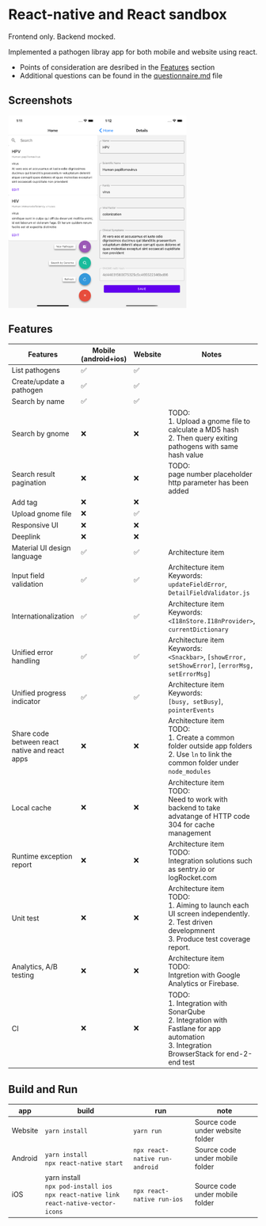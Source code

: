 # React-native and React sandbox
Frontend only. Backend mocked.

Implemented a pathogen libray app for both mobile and website using react. 

* Points of consideration are desribed in the [Features](#features) section
* Additional questions can be found in the [questionnaire.md](./questionnaire.md) file

## Screenshots
<div style="display: flex; flex-direction: row;">
    <img src="./assets/ios1.png" width="180" />
    <img src="./assets/ios2.png" width="180" />
</div>

## Features
| Features      | Mobile (android+ios) | Website | Notes
| ----------- | ----------- | ----------- | ----------- |
| List pathogens      | ✅       | ✅       |
| Create/update a pathogen   | ✅       | ✅       |
| Search by name   | ✅       | ✅       |
| Search by gnome   | ❌      |  ❌      | TODO: <br />1. Upload a gnome file to calculate a MD5 hash<br /> 2. Then query exiting pathogens with same hash value
| Search result pagination   | ❌      |  ❌      | TODO: <br />page number placeholder http parameter has been added 
| Add tag   | ❌      |  ❌      |
| Upload gnome file   | ❌      |  ✅      |
| Responsive UI   | ❌      |  ❌      |
| Deeplink   | ❌      |  ❌      |
| Material UI design language      | ✅       | ✅       | Architecture item
| Input field validation      | ✅       | ✅       | Architecture item<br /> Keywords:<br /> `updateFieldError`, `DetailFieldValidator.js`
| Internationalization      | ✅       | ✅       | Architecture item<br /> Keywords:<br /> `<I18nStore.I18nProvider>`, `currentDictionary`
| Unified error handling      | ✅       | ✅       | Architecture item<br /> Keywords: <br />`<Snackbar>`, `[showError, setShowError]`, `[errorMsg, setErrorMsg]`
| Unified progress indicator      | ✅       | ✅       | Architecture item<br /> Keywords: <br />`[busy, setBusy]`, `pointerEvents`
| Share code between react native and react apps      | ❌      | ❌      | Architecture item<br /> TODO: <br />1. Create a common folder  outside app folders<br/> 2. Use `ln` to link the common folder under `node_modules`
| Local cache      | ❌      | ❌      | Architecture item<br /> TODO: <br />Need to work with backend to take advatange of HTTP code 304 for cache management
| Runtime exception report      | ❌      | ❌      | Architecture item<br /> TODO: <br />Integration solutions such as sentry.io or logRocket.com
| Unit test   | ❌      |  ❌      | Architecture item<br />TODO: <br />1. Aiming  to launch each UI screen independently.<br /> 2. Test driven developmnent <br /> 3. Produce test coverage report.
| Analytics, A/B testing   | ❌      |  ❌      | Architecture item<br />TODO: <br />Intgretion with Google Analytics or Firebase.
| CI   | ❌      |  ❌      | TODO: <br />1. Integration with SonarQube <br /> 2. Integration with Fastlane for app automation <br/> 3. Integration BrowserStack for end-2-end test

## Build and Run
| app      | build | run | note
| ----------- | ----------- | ----------- | ----------- |
| Website      | `yarn install`    | `yarn run`     | Source code under website folder
| Android      | `yarn install`<br/>`npx react-native start`    | `npx react-native run-android`     | Source code under mobile folder
| iOS      | yarn install<br/>`npx pod-install ios` <br/> `npx react-native link react-native-vector-icons`   | `npx react-native run-ios`     | Source code under mobile folder

